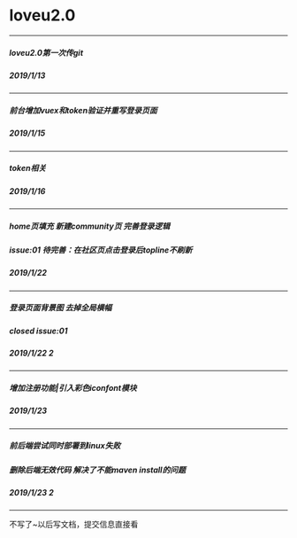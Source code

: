 # loveu2.0
---
##### loveu2.0第一次传git <br/>
##### 2019/1/13
---
##### 前台增加vuex和token验证并重写登录页面
##### 2019/1/15
---
##### token相关
##### 2019/1/16
---
##### home页填充 新建community页 完善登录逻辑
##### issue:01 待完善：在社区页点击登录后topline不刷新
##### 2019/1/22
---
##### 登录页面背景图 去掉全局横幅
##### closed issue:01
##### 2019/1/22 2
---
##### 增加注册功能|引入彩色iconfont模块
##### 2019/1/23
---
##### 前后端尝试同时部署到linux失败
##### 删除后端无效代码 解决了不能maven install的问题
##### 2019/1/23 2
---
不写了~以后写文档，提交信息直接看
